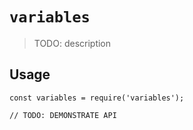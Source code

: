 # `variables`

> TODO: description

## Usage

```
const variables = require('variables');

// TODO: DEMONSTRATE API
```

